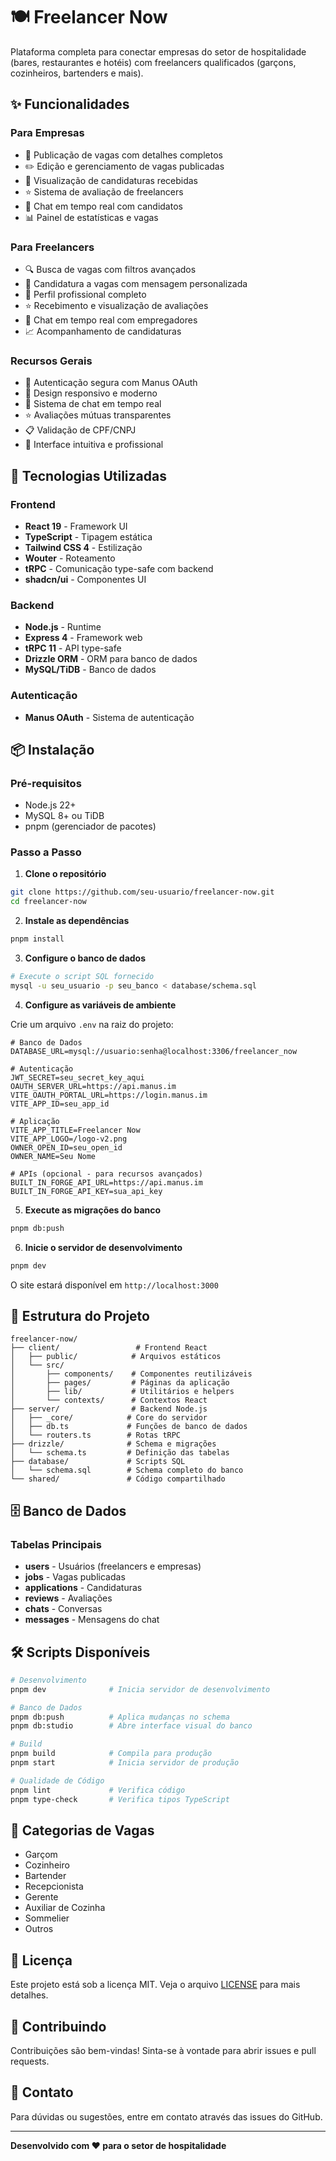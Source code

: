 # 🍽️ Freelancer Now

Plataforma completa para conectar empresas do setor de hospitalidade (bares, restaurantes e hotéis) com freelancers qualificados (garçons, cozinheiros, bartenders e mais).

## ✨ Funcionalidades

### Para Empresas
- 📝 Publicação de vagas com detalhes completos
- ✏️ Edição e gerenciamento de vagas publicadas
- 👥 Visualização de candidaturas recebidas
- ⭐ Sistema de avaliação de freelancers
- 💬 Chat em tempo real com candidatos
- 📊 Painel de estatísticas e vagas

### Para Freelancers
- 🔍 Busca de vagas com filtros avançados
- 📄 Candidatura a vagas com mensagem personalizada
- 👤 Perfil profissional completo
- ⭐ Recebimento e visualização de avaliações
- 💬 Chat em tempo real com empregadores
- 📈 Acompanhamento de candidaturas

### Recursos Gerais
- 🔐 Autenticação segura com Manus OAuth
- 📱 Design responsivo e moderno
- 💬 Sistema de chat em tempo real
- ⭐ Avaliações mútuas transparentes
- 📋 Validação de CPF/CNPJ
- 🎨 Interface intuitiva e profissional

## 🚀 Tecnologias Utilizadas

### Frontend
- **React 19** - Framework UI
- **TypeScript** - Tipagem estática
- **Tailwind CSS 4** - Estilização
- **Wouter** - Roteamento
- **tRPC** - Comunicação type-safe com backend
- **shadcn/ui** - Componentes UI

### Backend
- **Node.js** - Runtime
- **Express 4** - Framework web
- **tRPC 11** - API type-safe
- **Drizzle ORM** - ORM para banco de dados
- **MySQL/TiDB** - Banco de dados

### Autenticação
- **Manus OAuth** - Sistema de autenticação

## 📦 Instalação

### Pré-requisitos
- Node.js 22+
- MySQL 8+ ou TiDB
- pnpm (gerenciador de pacotes)

### Passo a Passo

1. **Clone o repositório**
```bash
git clone https://github.com/seu-usuario/freelancer-now.git
cd freelancer-now
```

2. **Instale as dependências**
```bash
pnpm install
```

3. **Configure o banco de dados**
```bash
# Execute o script SQL fornecido
mysql -u seu_usuario -p seu_banco < database/schema.sql
```

4. **Configure as variáveis de ambiente**

Crie um arquivo `.env` na raiz do projeto:

```env
# Banco de Dados
DATABASE_URL=mysql://usuario:senha@localhost:3306/freelancer_now

# Autenticação
JWT_SECRET=seu_secret_key_aqui
OAUTH_SERVER_URL=https://api.manus.im
VITE_OAUTH_PORTAL_URL=https://login.manus.im
VITE_APP_ID=seu_app_id

# Aplicação
VITE_APP_TITLE=Freelancer Now
VITE_APP_LOGO=/logo-v2.png
OWNER_OPEN_ID=seu_open_id
OWNER_NAME=Seu Nome

# APIs (opcional - para recursos avançados)
BUILT_IN_FORGE_API_URL=https://api.manus.im
BUILT_IN_FORGE_API_KEY=sua_api_key
```

5. **Execute as migrações do banco**
```bash
pnpm db:push
```

6. **Inicie o servidor de desenvolvimento**
```bash
pnpm dev
```

O site estará disponível em `http://localhost:3000`

## 📁 Estrutura do Projeto

```
freelancer-now/
├── client/                 # Frontend React
│   ├── public/            # Arquivos estáticos
│   └── src/
│       ├── components/    # Componentes reutilizáveis
│       ├── pages/         # Páginas da aplicação
│       ├── lib/           # Utilitários e helpers
│       └── contexts/      # Contextos React
├── server/                # Backend Node.js
│   ├── _core/            # Core do servidor
│   ├── db.ts             # Funções de banco de dados
│   └── routers.ts        # Rotas tRPC
├── drizzle/              # Schema e migrações
│   └── schema.ts         # Definição das tabelas
├── database/             # Scripts SQL
│   └── schema.sql        # Schema completo do banco
└── shared/               # Código compartilhado
```

## 🗄️ Banco de Dados

### Tabelas Principais

- **users** - Usuários (freelancers e empresas)
- **jobs** - Vagas publicadas
- **applications** - Candidaturas
- **reviews** - Avaliações
- **chats** - Conversas
- **messages** - Mensagens do chat

## 🛠️ Scripts Disponíveis

```bash
# Desenvolvimento
pnpm dev              # Inicia servidor de desenvolvimento

# Banco de Dados
pnpm db:push          # Aplica mudanças no schema
pnpm db:studio        # Abre interface visual do banco

# Build
pnpm build            # Compila para produção
pnpm start            # Inicia servidor de produção

# Qualidade de Código
pnpm lint             # Verifica código
pnpm type-check       # Verifica tipos TypeScript
```

## 🎨 Categorias de Vagas

- Garçom
- Cozinheiro
- Bartender
- Recepcionista
- Gerente
- Auxiliar de Cozinha
- Sommelier
- Outros

## 📝 Licença

Este projeto está sob a licença MIT. Veja o arquivo [LICENSE](LICENSE) para mais detalhes.

## 👥 Contribuindo

Contribuições são bem-vindas! Sinta-se à vontade para abrir issues e pull requests.

## 📧 Contato

Para dúvidas ou sugestões, entre em contato através das issues do GitHub.

---

**Desenvolvido com ❤️ para o setor de hospitalidade**
